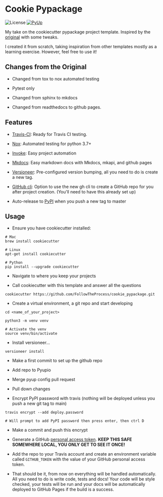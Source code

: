 # Cookie Pypackage

![License](https://img.shields.io/github/license/FollowTheProcess/cookie_pypackage.svg)
[![PyUp](https://pyup.io/repos/github/FollowTheProcess/cookie_pypackage/shield.svg)](https://pyup.io/repos/github/FollowTheProcess/cookie_pypackage/)

My take on the cookiecutter pypackage project template. Inspired by the [original](https://github.com/audreyr/cookiecutter-pypackage/) with some tweaks.

I created it from scratch, taking inspiration from other templates mostly as a learning exercise. However, feel free to use it!

## Changes from the Original

* Changed from tox to nox automated testing

* Pytest only

* Changed from sphinx to mkdocs

* Changed from readthedocs to github pages.

## Features

* [Travis-CI](https://travis-ci.com): Ready for Travis CI testing.

* [Nox](https://nox.thea.codes/en/stable/): Automated testing for python 3.7+

* [Invoke](http://www.pyinvoke.org): Easy project automation

* [Mkdocs](https://www.mkdocs.org): Easy markdown docs with Mkdocs, mkapi, and github pages

* [Versioneer](https://github.com/python-versioneer/python-versioneer): Pre-configured version bumping, all you need to do is create a new tag.

* [GitHub cli](https://cli.github.com): Option to use the new gh cli to create a GitHub repo for you after project creation. (You'll need to have this already set up)

* Auto-release to [PyPI](https://pypi.org) when you push a new tag to master

## Usage

* Ensure you have cookiecutter installed:

``` shell
# Mac
brew install cookiecutter

# Linux
apt-get install cookiecutter

# Python
pip install --upgrade cookiecutter
```

* Navigate to where you keep your projects

* Call cookiecutter with this template and answer all the questions

``` shell
cookiecutter https://github.com/FollowTheProcess/cookie_pypackage.git
```

* Create a virtual environment, a git repo and start developing

``` shell
cd <name_of_your_project>

python3 -m venv venv

# Activate the venv
source venv/bin/activate
```

* Install versioneer...

``` shell
versioneer install
```

* Make a first commit to set up the github repo

* Add repo to Pyupio

* Merge pyup config pull request

* Pull down changes

* Encrypt PyPI password with travis (nothing will be deployed unless you push a new git tag to main)

``` shell
travis encrypt --add deploy.password

# Will prompt to add PyPI password then press enter, then ctrl D
```

* Make a commit and push this encrypt

* Generate a GitHub [personal access token](https://docs.github.com/en/free-pro-team@latest/github/authenticating-to-github/creating-a-personal-access-token). **KEEP THIS SAFE SOMEWHERE LOCAL, YOU ONLY GET TO SEE IT ONCE!**

* Add the repo to your Travis account and create an environment variable called `GITHUB_TOKEN` with the value of your GitHub personal access token.

* That should be it, from now on everything will be handled automatically. All you need to do is write code, tests and docs! Your code will be style checked, your tests will be run and your docs will be automatically deployed to GitHub Pages if the build is a success.
